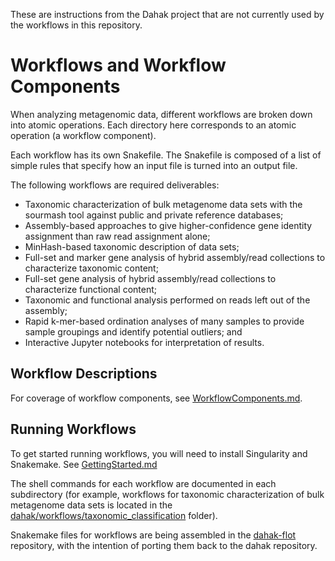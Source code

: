 These are instructions from the Dahak project that are not currently used by the workflows in this repository.

# Workflows and Workflow Components

When analyzing metagenomic data, different workflows
are broken down into atomic operations. Each directory here
corresponds to an atomic operation (a workflow component).

Each workflow has its own Snakefile. The Snakefile is composed of a 
list of simple rules that specify how an input file is turned into 
an output file. 

The following workflows are required deliverables:
* Taxonomic characterization of bulk metagenome data sets with the sourmash tool against public and private reference databases;
* Assembly-based approaches to give higher-confidence gene identity assignment than raw read assignment alone;
* MinHash-based taxonomic description of data sets;
* Full-set and marker gene analysis of hybrid assembly/read collections to characterize taxonomic content;
* Full-set gene analysis of hybrid assembly/read collections to characterize functional content;
* Taxonomic and functional analysis performed on reads left out of the assembly;
* Rapid k-mer-based ordination analyses of many samples to provide sample groupings and identify potential outliers; and
* Interactive Jupyter notebooks for interpretation of results.

## Workflow Descriptions

For coverage of workflow components, see [WorkflowComponents.md](/workflows/WorkflowComponents.md).

## Running Workflows

To get started running workflows, you will need to install Singularity and Snakemake. See [GettingStarted.md](/workflows/GettingStarted.md)

The shell commands for each workflow are documented in each subdirectory (for example, workflows for taxonomic characterization of bulk metagenome data sets is located in the [dahak/workflows/taxonomic_classification](/workflows/taxonomic_classification/) folder).

Snakemake files for workflows are being assembled in the [dahak-flot](https://github.com/dahak-metagenomics/dahak-flot) repository, with the intention of porting them back to the dahak repository.


